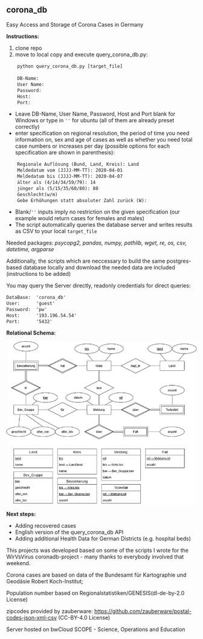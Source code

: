 ## corona_db
Easy Access and Storage of Corona Cases in Germany

**Instructions:**
1. clone repo
2. move to local copy and execute query_corona_db.py:
```
    python query_corona_db.py [target_file]
    
    DB-Name:
    User Name:
    Password:
    Host:
    Port:
```
- Leave DB-Name, User Name, Password, Host and Port blank for Windows or type in `''` for ubuntu (all of them are already preset correctly)
- enter specification on regional resolution, the period of time you need information on, sex and age of cases
  as well as whether you need total case numbers or increases per day (possible options for each specification are shown in parenthesis):
```
    Regionale Auflösung (Bund, Land, Kreis): Land
    Meldedatum vom (JJJJ-MM-TT): 2020-04-01
    Meldedatum bis (JJJJ-MM-TT): 2020-04-07
    älter als (4/14/34/59/79): 14
    jünger als (5/15/35/60/80): 80
    Geschlecht(w/m)
    Gebe Erhöhungen statt absoluter Zahl zurück (W):
```
- Blank/`''` inputs imply no restriction on the given specification (our example would return cases for females and males)
- The script automatically queries the database server and writes results as CSV to your local `target_file`


Needed packages: *psycopg2, pandas, numpy, pathlib, wget, re, os, csv, datetime, argparse*

Additionally, the scripts which are neccessary to build the same postgres-based database locally and 
download the needed data are included (instructions to be added)

You may query the Server directly, readonly credentials for direct queries: 
    
    DataBase:  'corona_db'
    User:      'guest'
    Password:  'pw'
    Host:      '193.196.54.54'
    Port:      '5432'
    
**Relational Schema:**

![rel_schema](/corona_db.png)


**Next steps:**
- Adding recovered cases
- English version of the query_corona_db API
- Adding additional Health Data for German Districts (e.g. hospital beds)


This projects was developed based on some of the scripts I wrote for the WirVsVirus coronadb-project - many thanks to everybody involved that weekend.

Corona cases are based on data of the Bundesamt für Kartographie und Geodäsie Robert Koch-Institut;

Population number based on Regionalstatistiken/GENESIS(dl-de-by-2.0 License)

zipcodes provided by zauberware: https://github.com/zauberware/postal-codes-json-xml-csv (CC-BY-4.0 License)

Server hosted on bwCloud SCOPE - Science, Operations and Education

